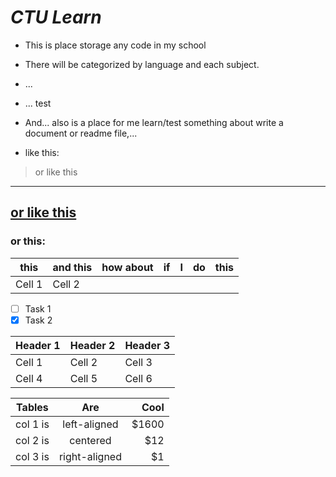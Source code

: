# ***CTU Learn***
- This is place storage any code in my school
- There will be categorized by language and each subject.
- ...
- ... test
- And... also is a place for me learn/test something about write a document or readme file,...

- like this:
> or like this
---
[or like this](https://github.com/ngthtrong)
---
### or this:
|**this**|**and this**|how about|if|I|do|this|
|--------|------------|---------|--|-|--|----|
| Cell 1 | Cell 2     |


- [ ] Task 1
- [x] Task 2

| Header 1 | Header 2 | Header 3 |
|----------|----------|----------|
| Cell 1   | Cell 2   | Cell 3   |
| Cell 4   | Cell 5   | Cell 6   |



| Tables   |      Are      |  Cool |
|----------|:-------------:|------:|
| col 1 is |  left-aligned | $1600 |
| col 2 is |    centered   |   $12 |
| col 3 is | right-aligned |    $1 |
    